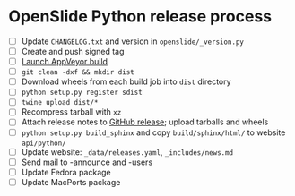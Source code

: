 # OpenSlide Python release process

- [ ] Update `CHANGELOG.txt` and version in `openslide/_version.py`
- [ ] Create and push signed tag
- [ ] [Launch AppVeyor build](https://ci.appveyor.com/project/OpenSlide/openslide-python)
- [ ] `git clean -dxf && mkdir dist`
- [ ] Download wheels from each build job into `dist` directory
- [ ] `python setup.py register sdist`
- [ ] `twine upload dist/*`
- [ ] Recompress tarball with `xz`
- [ ] Attach release notes to [GitHub release](https://github.com/openslide/openslide-python/releases/new); upload tarballs and wheels
- [ ] `python setup.py build_sphinx` and copy `build/sphinx/html/` to website `api/python/`
- [ ] Update website: `_data/releases.yaml`, `_includes/news.md`
- [ ] Send mail to -announce and -users
- [ ] Update Fedora package
- [ ] Update MacPorts package
